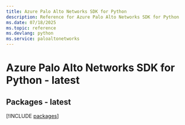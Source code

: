 ```yaml
---
title: Azure Palo Alto Networks SDK for Python
description: Reference for Azure Palo Alto Networks SDK for Python
ms.date: 07/18/2025
ms.topic: reference
ms.devlang: python
ms.service: paloaltonetworks
---
```

# Azure Palo Alto Networks SDK for Python - latest
## Packages - latest
[!INCLUDE [packages](palo-alto-networks-index.md)]